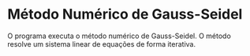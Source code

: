 # Método Numérico de Gauss-Seidel

O programa executa o método numérico de Gauss-Seidel. O método resolve um sistema linear de equações de forma iterativa.
